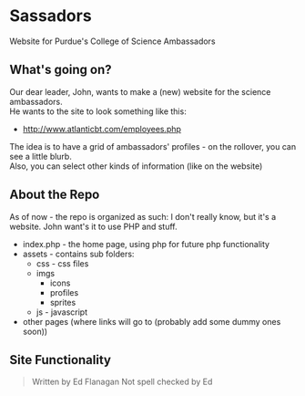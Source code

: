 Sassadors
========

Website for Purdue's College of Science Ambassadors

## What's going on? ##
Our dear leader, John, wants to make a (new) website for the science ambassadors. 
<br />
He wants to the site to look something like this: 
<br />
 - http://www.atlanticbt.com/employees.php
 
 The idea is to have a grid of ambassadors' profiles - on the rollover, you can see a little blurb.
 <br />
 Also, you can select other kinds of information (like on the website)

## About the Repo ##
As of now - the repo is organized as such:
I don't really know, but it's a website. John want's it to use PHP and stuff. 
<br />
 - index.php - the home page, using php for future php functionality
 - assets - contains sub folders:
 	- css - css files
	- imgs 
		- icons
		- profiles
		- sprites
	- js - javascript
 - other pages (where links will go to (probably add some dummy ones soon))

## Site Functionality ##
 

> Written by Ed Flanagan
> Not spell checked by Ed
